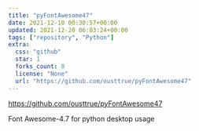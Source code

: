 ```yaml
---
title: "pyFontAwesome47"
date: 2021-12-10 00:30:57+00:00
updated: 2021-12-20 06:03:24+00:00
tags: ["repository", "Python"]
extra:
  css: "github"
  star: 1
  forks_count: 0
  license: "None"
  url: "https://github.com/ousttrue/pyFontAwesome47"
---
```


<https://github.com/ousttrue/pyFontAwesome47>

Font Awesome-4.7 for python desktop usage
